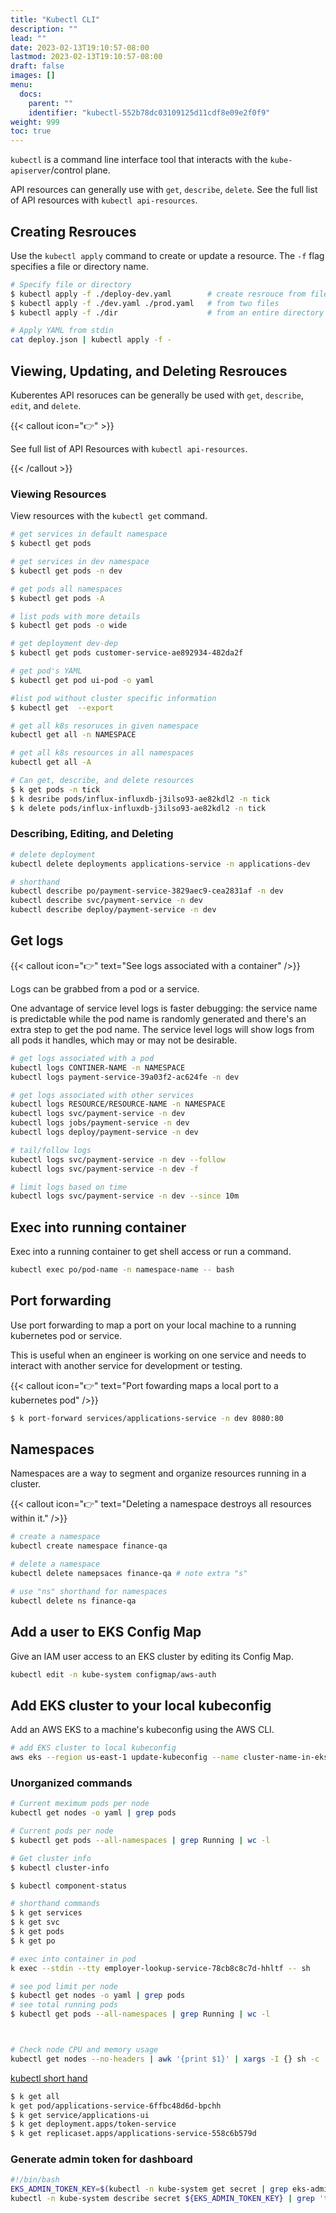 ```yaml
---
title: "Kubectl CLI"
description: ""
lead: ""
date: 2023-02-13T19:10:57-08:00
lastmod: 2023-02-13T19:10:57-08:00
draft: false
images: []
menu:
  docs:
    parent: ""
    identifier: "kubectl-552b78dc03109125d11cdf8e09e2f0f9"
weight: 999
toc: true
---
```


`kubectl` is a command line interface tool that interacts with the `kube-apiserver`/control plane.

API resources can generally use with `get`, `describe`, `delete`. See the full list of API resources with `kubectl api-resources`.

## Creating Resrouces

Use the `kubectl apply` command to create or update a resource. The `-f` flag specifies a file or directory name.

```bash
# Specify file or directory
$ kubectl apply -f ./deploy-dev.yaml        # create resrouce from file
$ kubectl apply -f ./dev.yaml ./prod.yaml   # from two files
$ kubectl apply -f ./dir                    # from an entire directory

# Apply YAML from stdin
cat deploy.json | kubectl apply -f -
```

## Viewing, Updating, and Deleting Resrouces

Kuberentes API resoruces can be generally be used with `get`, `describe`, `edit`, and `delete`.

{{< callout icon="👉" >}}

<p>See full list of API Resources with <code>kubectl api-resources</code>.</p>
{{< /callout >}}

### Viewing Resources

View resources with the `kubectl get` command.

```bash
# get services in default namespace
$ kubectl get pods

# get services in dev namespace
$ kubectl get pods -n dev

# get pods all namespaces
$ kubectl get pods -A

# list pods with more details
$ kubectl get pods -o wide

# get deployment dev-dep
$ kubectl get pods customer-service-ae892934-482da2f

# get pod's YAML
$ kubectl get pod ui-pod -o yaml

#list pod without cluster specific information
$ kubectl get  --export

# get all k8s resoruces in given namespace
kubectl get all -n NAMESPACE

# get all k8s resources in all namespaces
kubectl get all -A

# Can get, describe, and delete resources
$ k get pods -n tick
$ k desribe pods/influx-influxdb-j3ilso93-ae82kdl2 -n tick
$ k delete pods/influx-influxdb-j3ilso93-ae82kdl2 -n tick
```

### Describing, Editing, and Deleting

```bash
# delete deployment
kubectl delete deployments applications-service -n applications-dev

# shorthand
kubectl describe po/payment-service-3829aec9-cea2831af -n dev
kubectl describe svc/payment-service -n dev
kubectl describe deploy/payment-service -n dev
```

## Get logs

{{< callout icon="👉" text="See logs associated with a container" />}}

Logs can be grabbed from a pod or a service.

One advantage of service level logs is faster debugging: the service name is predictable while the pod name is randomly generated and there's an extra step to get the pod name. The service level logs will show logs from all pods it handles, which may or may not be desirable.

```bash
# get logs associated with a pod
kubectl logs CONTINER-NAME -n NAMESPACE
kubectl logs payment-service-39a03f2-ac624fe -n dev

# get logs associated with other services
kubectl logs RESOURCE/RESOURCE-NAME -n NAMESPACE
kubectl logs svc/payment-service -n dev
kubectl logs jobs/payment-service -n dev
kubectl logs deploy/payment-service -n dev

# tail/follow logs
kubectl logs svc/payment-service -n dev --follow
kubectl logs svc/payment-service -n dev -f

# limit logs based on time
kubectl logs svc/payment-service -n dev --since 10m
```

## Exec into running container

Exec into a running container to get shell access or run a command.

```bash
kubectl exec po/pod-name -n namespace-name -- bash
```

## Port forwarding

Use port forwarding to map a port on your local machine to a running kubernetes pod or service.

This is useful when an engineer is working on one service and needs to interact with another service for development or testing.

{{< callout icon="👉" text="Port fowarding maps a local port to a kubernetes pod" />}}

```bash
$ k port-forward services/applications-service -n dev 8080:80
```

## Namespaces

Namespaces are a way to segment and organize resources running in a cluster.

{{< callout icon="👉" text="Deleting a namespace destroys all resources within it." />}}

```bash
# create a namespace
kubectl create namespace finance-qa

# delete a namespace
kubectl delete namepsaces finance-qa # note extra "s"

# use "ns" shorthand for namespaces
kubectl delete ns finance-qa
```

## Add a user to EKS Config Map

Give an IAM user access to an EKS cluster by editing its Config Map.

```bash
kubectl edit -n kube-system configmap/aws-auth
```

## Add EKS cluster to your local kubeconfig

Add an AWS EKS to a machine's kubeconfig using the AWS CLI.

```bash
# add EKS cluster to local kubeconfig
aws eks --region us-east-1 update-kubeconfig --name cluster-name-in-eks-ce548264
```

### Unorganized commands

```bash
# Current meximum pods per node
kubectl get nodes -o yaml | grep pods

# Current pods per node
$ kubectl get pods --all-namespaces | grep Running | wc -l
```

```bash
# Get cluster info
$ kubectl cluster-info

$ kubectl component-status

# shorthand commands
$ k get services
$ k get svc
$ k get pods
$ k get po

# exec into container in pod
k exec --stdin --tty employer-lookup-service-78cb8c8c7d-hhltf -- sh

# see pod limit per node
$ kubectl get nodes -o yaml | grep pods
# see total running pods
$ kubectl get pods --all-namespaces | grep Running | wc -l



# Check node CPU and memory usage
kubectl get nodes --no-headers | awk '{print $1}' | xargs -I {} sh -c 'echo {}; kubectl describe node {} | grep Allocated -A 5 | grep -ve Event -ve Allocated -ve percent -ve -- ; echo'
```

[kubectl short hand](https://blog.heptio.com/kubectl-resource-short-names-heptioprotip-c8eff9fb7202)

```bash
$ k get all
k get pod/applications-service-6ffbc48d6d-bpchh
$ k get service/applications-ui
$ k get deployment.apps/token-service
$ k get replicaset.apps/applications-service-558c6b579d

```

### Generate admin token for dashboard

```bash
#!/bin/bash
EKS_ADMIN_TOKEN_KEY=$(kubectl -n kube-system get secret | grep eks-admin | awk '{print $1}')
kubectl -n kube-system describe secret ${EKS_ADMIN_TOKEN_KEY} | grep 'token:'
```
